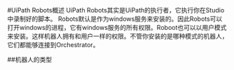 #UiPath Robots概述
UiPath Robots其实是UiPath的执行者，它执行你在Studio中录制好的脚本。
Robots默认是作为windows服务来安装的。因此Robots可以打开windows的进程，它有windows服务的所有权限。Roboot也可以以用户模式来安装。这样机器人拥有和用户一样的权限。不管你安装的是哪种模式的机器人，它们都能够连接到Orchestrator。

##机器人的类型

